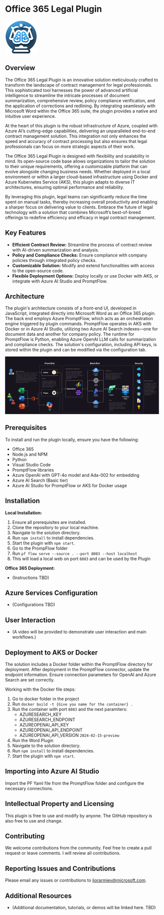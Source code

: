 
# Office 365 Legal Plugin  
![Ally](./files/ally-small.png)
## Overview  
  
The Office 365 Legal Plugin is an innovative solution meticulously crafted to transform the landscape of contract management for legal professionals. This sophisticated tool harnesses the power of advanced artificial intelligence to streamline the intricate processes of document summarization, comprehensive review, policy compliance verification, and the application of corrections and redlining. By integrating seamlessly with Microsoft Word within the Office 365 suite, the plugin provides a native and intuitive user experience.

At the heart of this plugin is the robust infrastructure of Azure, coupled with Azure AI’s cutting-edge capabilities, delivering an unparalleled end-to-end contract management solution. This integration not only enhances the speed and accuracy of contract processing but also ensures that legal professionals can focus on more strategic aspects of their work.

The Office 365 Legal Plugin is designed with flexibility and scalability in mind. Its open-source code base allows organizations to tailor the solution to their unique requirements, offering a customizable platform that can evolve alongside changing business needs. Whether deployed in a local environment or within a larger cloud-based infrastructure using Docker and Azure Kubernetes Service (AKS), this plugin adapts to diverse IT architectures, ensuring optimal performance and reliability.

By leveraging this plugin, legal teams can significantly reduce the time spent on manual tasks, thereby increasing overall productivity and enabling a sharper focus on delivering value to clients. Embrace the future of legal technology with a solution that combines Microsoft’s best-of-breed offerings to redefine efficiency and efficacy in legal contract management.
  
## Key Features  
  
- **Efficient Contract Review:** Streamline the process of contract review with AI-driven summarization and analysis.  
- **Policy and Compliance Checks:** Ensure compliance with company policies through integrated policy checks.  
- **Customizable Solution:** Modify and extend functionalities with access to the open-source code.  
- **Flexible Deployment Options:** Deploy locally or use Docker with AKS, or integrate with Azure AI Studio and PromptFlow.  
  
## Architecture  
  
The plugin's architecture consists of a front-end UI, developed in JavaScript, integrated directly into Microsoft Word as an Office 365 plugin. The back end employs Azure PromptFlow, which acts as an orchestration engine triggered by plugin commands. PromptFlow operates in AKS with Docker or in Azure AI Studio, utilizing two Azure AI Search indexes—one for document data and another for company policy. The runtime for PromptFlow is Python, enabling Azure OpenAI LLM calls for summarization and compliance checks. The solution's configuration, including API keys, is stored within the plugin and can be modified via the configuration tab.  
  
![High-Level Design](./files/hld.png)

## Prerequisites  
  
To install and run the plugin locally, ensure you have the following:  
  
- Office 365  
- Node.js and NPM  
- Python  
- Visual Studio Code  
- PromptFlow libraries  
- Azure OpenAI with GPT-4o model and Ada-002 for embedding  
- Azure AI Search (Basic tier)  
- Azure AI Studio for PromptFlow or AKS for Docker usage  
  
## Installation  
  
**Local Installation:**  
  
1. Ensure all prerequisites are installed.  
2. Clone the repository to your local machine.  
3. Navigate to the solution directory.  
4. Run `npm install` to install dependencies.  
5. Start the plugin with `npm start`.  
6. Go to the PrompFlow  folder
7. Run `pf flow serve --source . --port 8083 --host localhost`
8. This will load a local web on port `8083` and can be used by the Plugin

  
**Office 365 Deployment:**  
  
- (Instructions TBD)  
  
## Azure Services Configuration  
  
- (Configurations TBD)  
  
## User Interaction  
  
- (A video will be provided to demonstrate user interaction and main workflows.)
  
## Deployment to AKS or Docker  
  
The solution includes a Docker folder within the PromptFlow directory for deployment. After deployment in the PromptFlow connector, update the endpoint information. Ensure connection parameters for OpenAI and Azure Search are set correctly.  

Working with the Docker file steps:
1. Go to docker folder in the project
2. Run `docker build -t {Give you name for the container} .`
3. Run the container with port `8083` and the next paramiters:
    - AZURESEARCH_KEY
    - AZURESEARCH_ENDPOINT
    - AZUREOPENAI_API_KEY
    - AZUREOPENAI_API_ENDPOINT
    - AZUREOPENAI_API_VERSION `2024-02-15-preview`
4. Run the Word Plugin 
5. Navigate to the solution directory.  
6. Run `npm install` to install dependencies.  
7. Start the plugin with `npm start`. 
  
## Importing into Azure AI Studio  
  
Import the PF Yaml file from the PromptFlow folder and configure the necessary connections.  
  
## Intellectual Property and Licensing  
  
This plugin is free to use and modify by anyone. The GitHub repository is also free to use and change.  
  
## Contributing  
  
We welcome contributions from the community. Feel free to create a pull request or leave comments. I will review all contributions.  
  
## Reporting Issues and Contributions  
  
Please email any issues or contributions to [liorarmiev@microsoft.com](mailto:liorarmiev@microsoft.com).  
  
## Additional Resources  
  
- (Additional documentation, tutorials, or demos will be linked here. TBD)  
